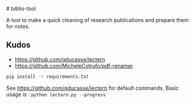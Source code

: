# biblio-tool

A tool to make a quick cleaning of research publications and prepare them for notes.

## Kudos
- https://github.com/qducasse/lectern
- https://github.com/MicheleCotrufo/pdf-renamer

```bash
pip install -r requirements.txt
```

See https://github.com/qducasse/lectern for default commands. Basic usage is : `python lectern.py --progress`